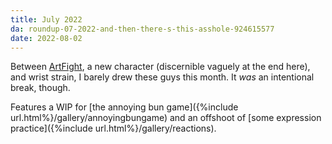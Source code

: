 ```yaml
---
title: July 2022
da: roundup-07-2022-and-then-there-s-this-asshole-924615577
date: 2022-08-02
---
```

Between <a href="https://a-flyleaf.github.io/artfight" class="ext">ArtFight</a>, a new character (discernible vaguely at the end here), and wrist strain, I barely drew these guys this month. It *was* an intentional break, though.

Features a WIP for [the annoying bun game]({%include url.html%}/gallery/annoyingbungame) and an offshoot of [some expression practice]({%include url.html%}/gallery/reactions).